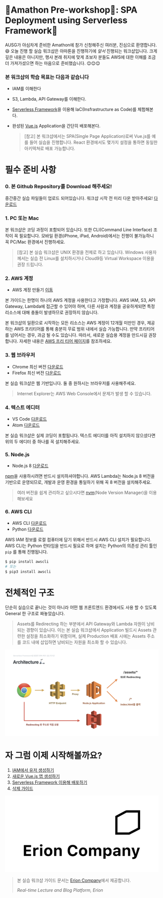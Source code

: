 # 🔧Amathon Pre-workshop🔧: SPA Deployment using Serverless Framework🚀

AUSG가 야심차게 준비한 Amathon에 참가 신청해주신 여러분, 진심으로 환영합니다.😄 오늘 진행 할 실습 워크샵은 아마톤을 진행하기에 *앞서* 진행되는 워크샵입니다. 크게 깊은 내용은 아니지만, 행사 본래 취지에 맞게 초보자 분들도 AWS에 대한 이해를 조금 더 가져가셨으면 하는 마음으로 준비했습니다. 😌😌😌



### 본 워크샵의 학습 목표는 다음과 같습니다

- IAM를 이해한다

- S3, Lambda, API Gateway를 이해한다.

- [Serverless Framework](https://serverless.com)을 이용해 IaC(Insfrastructure as Code)를 체험해본다.

- 완성된 [Vue.js](https://vuejs.org) Application을 간단히 배포해본다.

  > [참고] 본 워크샵에서는 SPA(Single Page Application)로써 Vue.js를 예를 들어 실습을 진행합니다. React 환경에서도 몇가지 설정을 통하면 동일한 아키텍쳐로 배포 가능합니다.



# 필수 준비 사항

### 0. 본 Github Repository를 Download 해주세요!

중간중간 실습 파일들이 업로드 되어있습니다. 워크샵 시작 전 미리 다운 받아주세요! [다운로드](https://github.com/witherion/amathon-sls-spa/archive/master.zip)

### 1. PC 또는 Mac

본 워크샵은 코딩 과정이 포함되어 있습니다. 또한 CLI(Command Line Interface) 조작이 꼭 필요합니다. 모바일 환경(iPhone, iPad, Android)에서는 진행이 불가능하니 꼭 PC/Mac 환경에서 진행하세요.

> [참고] 본 실습 워크샵은 UNIX 환경을 전제로 하고 있습니다. Windows 사용자께서는 실습 전 Linux를 설치하시거나 Cloud9등 Virtual Workspace 이용을 권장 드립니다.

### 2. AWS 계정

- AWS 계정 만들기 [이동](https://aws.amazon.com/ko/)

본 가이드는 한명이 하나의 AWS 계정을 사용한다고 가정합니다. AWS IAM, S3, API Gateway, Lambda에 접근할 수 있어야 하며, 다른 사람과 계정을 공유하게되면 특정 리소스에 대해 충돌이 발생하므로 권장하지 않습니다.

본 워크샵의 일환으로 시작하는 모든 리소스는 AWS 계정이 12개월 미만인 경우, 제공하는 AWS 프리티어를 통해 충분히 무료 범위 내에서 실습 가능합니다. 만약 프리티어를 넘어서는 경우, 과금 될 수도 있습니다. 따라서, 새로운 실습용 계정을 만드시길 권장합니다. 자세한 내용은 [AWS 프리 티어 페이지](https://aws.amazon.com/free/)를 참조하세요.

### 3. 웹 브라우저

- Chrome 최신 버전 [다운로드](https://www.google.com/chrome/)
- Firefox 최신 버전 [다운로드](https://www.mozilla.org/ko/firefox/new/)

본 실습 워크샵은 웹 기반입니다. 둘 중 원하시는 브라우저를 사용해주세요. 

> Internet Explorer는 AWS Web Console에서 문제가 발생 할 수 있습니다.

### 4. 텍스트 에디터

- VS Code [다운로드](https://code.visualstudio.com/)
- Atom [다운로드](https://atom.io/)

본 실습 워크샵은 실제 코딩이 포함됩니다. 텍스트 에디터를 아직 설치하지 않으셨다면 위의 두 에디터 중 하나를 꼭 설치해주세요.

### 5. Node.js

- Node.js 8 [다운로드](https://nodejs.org/en/)

[npm](https://www.npmjs.com/)을 사용하시려면 반드시 설치하셔야합니다. AWS Lambda는 Node.js 8 버전을 기반으로 운영되므로, 개발과 운영 환경을 통일하기 위해 꼭 8 버전을 설치해주세요.

> 여러 버전을 쉽게 관리하고 싶으시다면 [nvm](https://github.com/creationix/nvm)(Node Version Manager)을 이용해보세요

### 6. AWS CLI

- AWS CLI [다운로드](https://aws.amazon.com/ko/cli/?sc_channel=PS&sc_campaign=acquisition_KR&sc_publisher=google&sc_medium=english_command_line_b&sc_content=aws_cli_e&sc_detail=aws%20cli&sc_category=command_line&sc_segment=161196943574&sc_matchtype=e&sc_country=KR&s_kwcid=AL!4422!3!161196943574!e!!g!!aws%20cli&ef_id=Wz9CBAAAAMmM8BCq:20180716200535:s)
- Python [다운로드](https://www.python.org/downloads/)

AWS IAM 정보를 로컬 컴퓨터에 담기 위해서 반드시 AWS CLI 설치가 필요합니다. AWS CLI는 Python 런타임을 반드시 필요로 하며 설치는 Python의 의존성 관리 툴인 `pip` 를 통해 진행됩니다.

```bash
$ pip install awscli
# 또는
$ pip3 install awscli
```



# 전체적인 구조

단순히 실습으로 끝나는 것이 아니라 어떤 웹 프론트엔드 환경에서도 사용 할 수 있도록 General 한 구조로 짜놓았습니다.

> Assets를 Redirecting 하는 부분에서 API Gateway와 Lambda 자원이 낭비되는 경향이 있습니다. 이는 본 실습 워크샵에서 Application 빌드시 Assets 관련한 설정을 최소화하기 위함이며, 실제 Production 배포 시에는 Assets 주소를 코드 내에 삽입하면 낭비되는 자원을 최소화 할 수 있습니다.

![architecture](./images/architecture.jpeg)

# 자 그럼 이제 시작해볼까요?

1. [IAM에서 유저 생성하기](./1_iam/README.md)
2. [새로운 Vue.js 앱 생성하기](./2_vue/README.md)
3. [Serverless Framework 이용해 배포하기](./3_sls/README.md)
4. [삭제 가이드](./4_delete/README.md)



![Erion Company](./images/erion_company_logo.svg)

> 본 실습 워크샵 가이드 문서는 [Erion Company](https://erion.kr)에서 제공합니다.
>
> *Real-time Lecture and Blog Platform, Erion*

